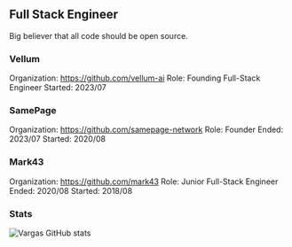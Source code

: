 ## Full Stack Engineer

Big believer that all code should be open source.

### Vellum

Organization: https://github.com/vellum-ai
Role: Founding Full-Stack Engineer
Started: 2023/07

### SamePage

Organization: https://github.com/samepage-network
Role: Founder
Ended: 2023/07
Started: 2020/08

### Mark43

Organization: https://github.com/mark43
Role: Junior Full-Stack Engineer
Ended: 2020/08
Started: 2018/08

### Stats

![Vargas GitHub stats](https://github-readme-stats.vercel.app/api?username=dvargas92495&show_icons=true&count_private=true&hide_border=true)
